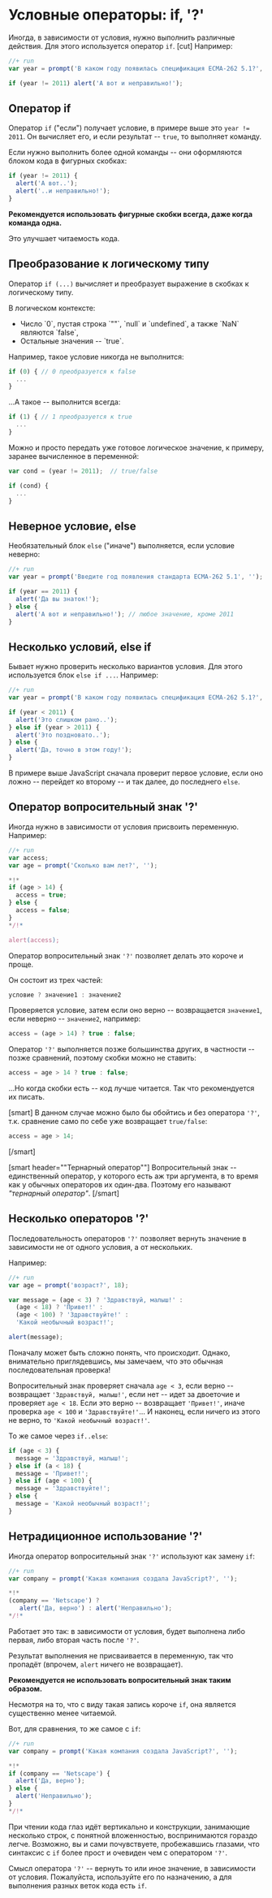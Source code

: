 # Условные операторы: if, '?'

Иногда, в зависимости от условия, нужно выполнить различные действия. Для этого используется оператор `if`.
[cut]
Например:

```js
//+ run
var year = prompt('В каком году появилась спецификация ECMA-262 5.1?', '');

if (year != 2011) alert('А вот и неправильно!');
```

## Оператор if

Оператор `if` ("если") получает условие, в примере выше это `year != 2011`. Он вычисляет его, и если результат -- `true`, то выполняет команду.

Если нужно выполнить более одной команды -- они оформляются блоком кода в фигурных скобках:

```js
if (year != 2011) {
  alert('А вот..');
  alert('..и неправильно!');
}
```

**Рекомендуется использовать фигурные скобки всегда, даже когда команда одна.** 

Это улучшает читаемость кода.


## Преобразование к логическому типу

Оператор `if (...)` вычисляет и преобразует выражение в скобках к логическому типу. 

В логическом контексте:
<ul>
<li>Число `0`, пустая строка `""`, `null` и `undefined`, а также `NaN` являются `false`,</li>
<li>Остальные значения -- `true`.</li>
</ul>

Например, такое условие никогда не выполнится:

```js
if (0) { // 0 преобразуется к false
  ...
}
```

...А такое -- выполнится всегда:

```js
if (1) { // 1 преобразуется к true
  ...
}
```

Можно и просто передать уже готовое логическое значение, к примеру, заранее вычисленное в переменной:

```js
var cond = (year != 2011);  // true/false

if (cond) {
  ...
}
```

## Неверное условие, else

Необязательный блок `else` ("иначе") выполняется, если условие неверно:

```js
//+ run
var year = prompt('Введите год появления стандарта ECMA-262 5.1', '');

if (year == 2011) {
  alert('Да вы знаток!');
} else {
  alert('А вот и неправильно!'); // любое значение, кроме 2011
}
```

## Несколько условий, else if

Бывает нужно проверить несколько вариантов условия. Для этого используется блок `else if ...`. Например:

```js
//+ run
var year = prompt('В каком году появилась спецификация ECMA-262 5.1?', '');

if (year < 2011) {
  alert('Это слишком рано..');
} else if (year > 2011) {
  alert('Это поздновато..');
} else {
  alert('Да, точно в этом году!');
}
```

В примере выше JavaScript сначала проверит первое условие, если оно ложно -- перейдет ко второму -- и так далее, до последнего `else`.


## Оператор вопросительный знак '?'
Иногда нужно в зависимости от условия присвоить переменную. Например:

```js
//+ run
var access;
var age = prompt('Сколько вам лет?', '');

*!*
if (age > 14) {
  access = true;
} else {
  access = false;
}
*/!*

alert(access);
```

Оператор вопросительный знак `'?'` позволяет делать это короче и проще.

Он состоит из трех частей:

```js
условие ? значение1 : значение2
```

Проверяется условие, затем если оно верно -- возвращается `значение1`, если неверно -- `значение2`, например:

```js
access = (age > 14) ? true : false;
```

Оператор `'?'` выполняется позже большинства других, в частности -- позже сравнений, поэтому скобки можно не ставить:

```js
access = age > 14 ? true : false;
```

...Но когда скобки есть -- код лучше читается. Так что рекомендуется их писать.

[smart]
В данном случае можно было бы обойтись и без оператора `'?'`, т.к. сравнение само по себе уже возвращает `true/false`:

```js
access = age > 14;
```
[/smart]

[smart header="\"Тернарный оператор\""]
Вопросительный знак -- единственный оператор, у которого есть аж три аргумента, в то время как у обычных операторов их один-два. 
Поэтому его называют *"тернарный оператор"*.
[/smart]


## Несколько операторов '?'

Последовательность операторов  `'?'` позволяет вернуть значение в зависимости не от одного условия, а от нескольких.

Например:
```js
//+ run
var age = prompt('возраст?', 18);

var message = (age < 3) ? 'Здравствуй, малыш!' : 
  (age < 18) ? 'Привет!' : 
  (age < 100) ? 'Здравствуйте!' : 
  'Какой необычный возраст!';

alert(message);
```

Поначалу может быть сложно понять, что происходит. Однако, внимательно приглядевшись, мы замечаем, что это обычная последовательная проверка!

Вопросительный знак проверяет сначала `age < 3`, если верно -- возвращает `'Здравствуй, малыш!'`, если нет -- идет за двоеточие и проверяет `age < 18`. Если это верно -- возвращает `'Привет!'`, иначе проверка `age < 100` и `'Здравствуйте!'`... И наконец, если ничего из этого не верно, то `'Какой необычный возраст!'`.

То же самое через `if..else`:

```js
if (age < 3) {
  message = 'Здравствуй, малыш!';
} else if (a < 18) {
  message = 'Привет!';
} else if (age < 100) {
  message = 'Здравствуйте!';
} else {
  message = 'Какой необычный возраст!';
}
```

## Нетрадиционное использование '?'

Иногда оператор вопросительный знак `'?'` используют как замену `if`:

```js
//+ run
var company = prompt('Какая компания создала JavaScript?', '');

*!*
(company == 'Netscape') ?
   alert('Да, верно') : alert('Неправильно');
*/!*
```

Работает это так: в зависимости от условия, будет выполнена либо первая, либо вторая часть после `'?'`. 

Результат выполнения не присваивается в переменную, так что пропадёт (впрочем, `alert` ничего не возвращает).

**Рекомендуется не использовать вопросительный знак таким образом.**

Несмотря на то, что с виду такая запись короче `if`, она является существенно менее читаемой. 

Вот, для сравнения, то же самое с `if`:

```js
//+ run
var company = prompt('Какая компания создала JavaScript?', '');

*!*
if (company == 'Netscape') {
  alert('Да, верно');
} else {
  alert('Неправильно');
}
*/!*
```

При чтении кода глаз идёт вертикально и конструкции, занимающие несколько строк, с понятной вложенностью, воспринимаются гораздо легче. Возможно, вы и сами почувствуете, пробежавшись глазами, что синтаксис с `if` более прост и очевиден чем с оператором `'?'`.

Смысл оператора `'?'` -- вернуть то или иное значение, в зависимости от условия. Пожалуйста, используйте его по назначению, а для выполнения разных веток кода есть `if`.

